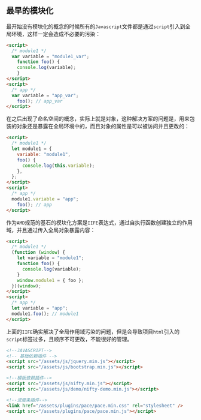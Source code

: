 ## 最早的模块化

最开始没有模块化的概念的时候所有的`Javascript`文件都是通过`script`引入到全局环境，这样一定会造成不必要的污染：

```html
<script>
  /* module1 */
  var variable = "module1_var";
	function foo() {
  	console.log(variable);
	}
</script>
<script>
  /* app */
  var variable = "app_var";
	foo(); // app_var
</script>
```

在之后出现了命名空间的概念，实际上就是对象，这种解决方案的问题是，用来包装的对象还是暴露在全局环境中的，而且对象的属性是可以被访问并且更改的：

```html
<script>
  /* module1 */
  let module1 = {
    variable: "module1",
    foo() {
      console.log(this.variable);
    },
  };
</script>
<script>
  /* app */
  module1.variable = "app";
	foo(); // app
</script>
```

作为`AMD`规范的基石的模块化方案是`IIFE`表达式，通过自执行函数创建独立的作用域，并且通过传入全局对象暴露内容：

```html
<script>
  /* module1 */
  (function (window) {
    let variable = "module1";
    function foo() {
      console.log(variable);
    }
    window.module1 = { foo };
  })(window);
</script>
<script>
  /* app */
  let variable = "app";
  module1.foo(); // module1
</script>
```

上面的`IIFE`确实解决了全局作用域污染的问题，但是会导致项目`html`引入的`script`标签过多，且顺序不可更改，不能很好的管理。

```html
<!--JAVASCRIPT-->
<!-- 基础依赖插件 -->
<script src="/assets/js/jquery.min.js"></script>
<script src="/assets/js/bootstrap.min.js"></script>

<!--模板依赖插件-->
<script src="/assets/js/nifty.min.js"></script>
<script src="/assets/js/demo/nifty-demo.min.js"></script>

<!--进度条插件-->
<link href="/assets/plugins/pace/pace.min.css" rel="stylesheet" />
<script src="/assets/plugins/pace/pace.min.js"></script>
```

